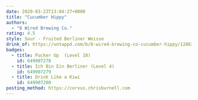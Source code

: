 ```yaml
---
date: 2020-03-23T13:04:27+0000
title: "Cucumber Hippy"
authors:
  - "8 Wired Brewing Co."
rating: 4.5
style: Sour - Fruited Berliner Weisse
drink_of: https://untappd.com/b/8-wired-brewing-co-cucumber-hippy/1286325
badges:
  - title: Pucker Up  (Level 18)
    id: 649907278
  - title: Ich Bin Ein Berliner (Level 4)
    id: 649907279
  - title: Drink Like a Kiwi
    id: 649907280
posting_method: https://corvus.chrisburnell.com
---
```

